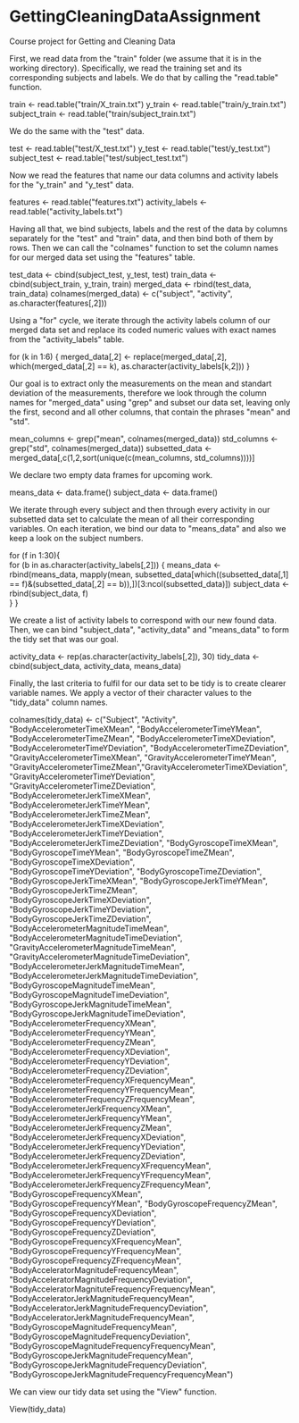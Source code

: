 # GettingCleaningDataAssignment
Course project for Getting and Cleaning Data

First, we read data from the "train" folder (we assume that it is in the working directory).
Specifically, we read the training set and its corresponding subjects and labels. We do that by calling 
the "read.table" function.

train <- read.table("train/X_train.txt")
y_train <- read.table("train/y_train.txt")
subject_train <- read.table("train/subject_train.txt")

We do the same with the "test" data.

test <- read.table("test/X_test.txt")
y_test <- read.table("test/y_test.txt")
subject_test <- read.table("test/subject_test.txt")

Now we read the features that name our data columns and activity labels for the "y_train" and "y_test" data.

features <- read.table("features.txt")
activity_labels <- read.table("activity_labels.txt")

Having all that, we bind subjects, labels and the rest of the data by columns separately for the "test"
and "train" data, and then bind both of them by rows.
Then we can call the "colnames" function to set the column names for our merged data set using the "features" table.

test_data <- cbind(subject_test, y_test, test)
train_data <- cbind(subject_train, y_train, train)
merged_data <- rbind(test_data, train_data)
colnames(merged_data) <- c("subject", "activity", as.character(features[,2]))

Using a "for" cycle, we iterate through the activity labels column of our merged data set and replace its coded
numeric values with exact names from the "activity_labels" table.

for (k in 1:6) {
  merged_data[,2] <- replace(merged_data[,2], which(merged_data[,2] == k), as.character(activity_labels[k,2]))
}

Our goal is to extract only the measurements on the mean and standart deviation of the measurements, therefore
we look through the column names for "merged_data" using "grep" and subset our data set, leaving only the first, 
second and all other columns, that contain the phrases "mean" and "std".

mean_columns <- grep("mean", colnames(merged_data))
std_columns <- grep("std", colnames(merged_data))
subsetted_data <- merged_data[,c(1,2,sort(unique(c(mean_columns, std_columns))))]

We declare two empty data frames for upcoming work.

means_data <- data.frame()
subject_data <- data.frame()

We iterate through every subject and then through every activity in our subsetted data set to calculate the mean of
all their corresponding variables. On each iteration, we bind our data to "means_data" and also we keep a look on
the subject numbers.

for (f in 1:30){  
  for (b in as.character(activity_labels[,2])) {
    means_data <- rbind(means_data, mapply(mean, subsetted_data[which((subsetted_data[,1] == f)&(subsetted_data[,2] == b)),])[3:ncol(subsetted_data)])
    subject_data <- rbind(subject_data, f)   
  }
}

We create a list of activity labels to correspond with our new found data. Then, we can bind "subject_data",
"activity_data" and "means_data" to form the tidy set that was our goal.

activity_data <- rep(as.character(activity_labels[,2]), 30)
tidy_data <- cbind(subject_data, activity_data, means_data)

Finally, the last criteria to fulfil for our data set to be tidy is to create clearer variable names.
We apply a vector of their character values to the "tidy_data" column names.

colnames(tidy_data) <- c("Subject", "Activity", "BodyAccelerometerTimeXMean", "BodyAccelerometerTimeYMean", "BodyAccelerometerTimeZMean", "BodyAccelerometerTimeXDeviation",                 
                     "BodyAccelerometerTimeYDeviation", "BodyAccelerometerTimeZDeviation", "GravityAccelerometerTimeXMean", "GravityAccelerometerTimeYMean",                   
                     "GravityAccelerometerTimeZMean","GravityAccelerometerTimeXDeviation", "GravityAccelerometerTimeYDeviation", "GravityAccelerometerTimeZDeviation",              
                     "BodyAccelerometerJerkTimeXMean", "BodyAccelerometerJerkTimeYMean", "BodyAccelerometerJerkTimeZMean", "BodyAccelerometerJerkTimeXDeviation", "BodyAccelerometerJerkTimeYDeviation",             
                     "BodyAccelerometerJerkTimeZDeviation", "BodyGyroscopeTimeXMean", "BodyGyroscopeTimeYMean", "BodyGyroscopeTimeZMean", "BodyGyroscopeTimeXDeviation",                     
                     "BodyGyroscopeTimeYDeviation", "BodyGyroscopeTimeZDeviation", "BodyGyroscopeJerkTimeXMean", "BodyGyroscopeJerkTimeYMean", "BodyGyroscopeJerkTimeZMean",                      
                     "BodyGyroscopeJerkTimeXDeviation", "BodyGyroscopeJerkTimeYDeviation", "BodyGyroscopeJerkTimeZDeviation", "BodyAccelerometerMagnitudeTimeMean",              
                     "BodyAccelerometerMagnitudeTimeDeviation", "GravityAccelerometerMagnitudeTimeMean", "GravityAccelerometerMagnitudeTimeDeviation", "BodyAccelerometerJerkMagnitudeTimeMean",          
                     "BodyAccelerometerJerkMagnitudeTimeDeviation", "BodyGyroscopeMagnitudeTimeMean", "BodyGyroscopeMagnitudeTimeDeviation", "BodyGyroscopeJerkMagnitudeTimeMean",              
                     "BodyGyroscopeJerkMagnitudeTimeDeviation", "BodyAccelerometerFrequencyXMean", "BodyAccelerometerFrequencyYMean", "BodyAccelerometerFrequencyZMean",                 
                     "BodyAccelerometerFrequencyXDeviation", "BodyAccelerometerFrequencyYDeviation", "BodyAccelerometerFrequencyZDeviation", "BodyAccelerometerFrequencyXFrequencyMean",       
                     "BodyAccelerometerFrequencyYFrequencyMean", "BodyAccelerometerFrequencyZFrequencyMean", "BodyAccelerometerJerkFrequencyXMean", "BodyAccelerometerJerkFrequencyYMean",             
                     "BodyAccelerometerJerkFrequencyZMean", "BodyAccelerometerJerkFrequencyXDeviation", "BodyAccelerometerJerkFrequencyYDeviation", "BodyAccelerometerJerkFrequencyZDeviation",        
                     "BodyAccelerometerJerkFrequencyXFrequencyMean", "BodyAccelerometerJerkFrequencyYFrequencyMean", "BodyAccelerometerJerkFrequencyZFrequencyMean", "BodyGyroscopeFrequencyXMean",                    
                     "BodyGyroscopeFrequencyYMean", "BodyGyroscopeFrequencyZMean", "BodyGyroscopeFrequencyXDeviation", "BodyGyroscopeFrequencyYDeviation", "BodyGyroscopeFrequencyZDeviation",                
                     "BodyGyroscopeFrequencyXFrequencyMean", "BodyGyroscopeFrequencyYFrequencyMean", "BodyGyroscopeFrequencyZFrequencyMean", "BodyAcceleratorMagnitudeFrequencyMean",           
                     "BodyAcceleratorMagnitudeFrequencyDeviation", "BodyAcceleratorMagnituteFrequencyFrequencyMean", "BodyAcceleratorJerkMagnitudeFrequencyMean", "BodyAcceleratorJerkMagnitudeFrequencyDeviation",  
                     "BodyAcceleratorJerkMagnitudeFrequencyMean", "BodyGyroscopeMagnitudeFrequencyMean", "BodyGyroscopeMagnitudeFrequencyDeviation", "BodyGyroscopeMagnitudeFrequencyFrequencyMean",    
                     "BodyGyroscopeJerkMagnitudeFrequencyMean", "BodyGyroscopeJerkMagnitudeFrequencyDeviation", "BodyGyroscopeJerkMagnitudeFrequencyFrequencyMean")

We can view our tidy data set using the "View" function. 

View(tidy_data)
